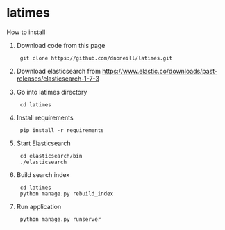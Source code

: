 # latimes

How to install

1. Download code from this page

        git clone https://github.com/dnoneill/latimes.git

2. Download elasticsearch from https://www.elastic.co/downloads/past-releases/elasticsearch-1-7-3

3. Go into latimes directory

        cd latimes

4. Install requirements
  
        pip install -r requirements
        
5. Start Elasticsearch

        cd elasticsearch/bin
        ./elasticsearch

6. Build search index

        cd latimes
        python manage.py rebuild_index
        
7. Run application

        python manage.py runserver


       
   

